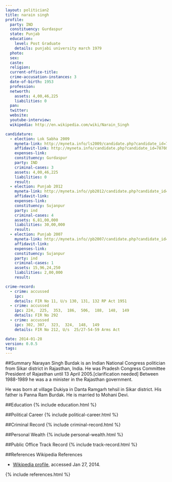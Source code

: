 ```yaml
---
layout: politician2
title: narain singh
profile: 
  party: IND
  constituency: Gurdaspur
  state: Punjab
  education: 
    level: Post Graduate
    details: punjabi university march 1979
  photo: 
  sex: 
  caste: 
  religion: 
  current-office-title: 
  crime-accusation-instances: 3
  date-of-birth: 1953
  profession: 
  networth: 
    assets: 4,00,46,225
    liabilities: 0
  pan: 
  twitter: 
  website: 
  youtube-interview: 
  wikipedia: http://en.wikipedia.com/wiki/Narain_Singh

candidature: 
  - election: Lok Sabha 2009
    myneta-link: http://myneta.info/ls2009/candidate.php?candidate_id=7870
    affidavit-link: http://myneta.info/candidate.php?candidate_id=7870&scan=original
    expenses-link: 
    constituency: Gurdaspur 
    party: IND
    criminal-cases: 3
    assets: 4,00,46,225
    liabilities: 0
    result:  
  - election: Punjab 2012
    myneta-link: http://myneta.info//pb2012/candidate.php?candidate_id=504
    affidavit-link: 
    expenses-link: 
    constituency: Sujanpur 
    party: ind
    criminal-cases: 4
    assets: 6,81,00,000
    liabilities: 30,00,000
    result:  
  - election: Punjab 2007
    myneta-link: http://myneta.info//pb2007/candidate.php?candidate_id=316
    affidavit-link: 
    expenses-link: 
    constituency: Sujanpur 
    party: ind
    criminal-cases: 1
    assets: 15,96,24,250
    liabilities: 2,00,000
    result:  

crime-record: 
  - crime: accussed
    ipc: 
    details: FIR No 11, U/s 130, 131, 132 RP Act 1951 
  - crime: accussed
    ipc: 224,  225,  353,  186,  506,  188,  148,  149
    details: FIR No 292 
  - crime: accussed
    ipc: 302, 307,  323,  324,  148,  149
    details: FIR No 212, U/s  25/27-54-59 Arms Act 

date: 2014-01-28
version: 0.0.5
tags: 
---
```

##Summary
Narayan Singh Burdak is an Indian National Congress politician from Sikar district in Rajasthan, India. He was Pradesh Congress Committee President of Rajasthan until 13 April 2005.[clarification needed] Between 1988-1989 he was a a minister in the Rajasthan government.

He was born at village Dukiya in Danta Ramgarh tehsil in Sikar district. His father is Panna Ram Burdak. He is married to Mohani Devi.


##Education
{% include education.html %}


##Political Career
{% include political-career.html %}


##Criminal Record
{% include criminal-record.html %}


##Personal Wealth
{% include personal-wealth.html %}


##Public Office Track Record
{% include track-record.html %}


##References
Wikipedia References
- [Wikipedia profile]({{page.profile.wikipedia}}), accessed Jan 27, 2014.



{% include references.html %}